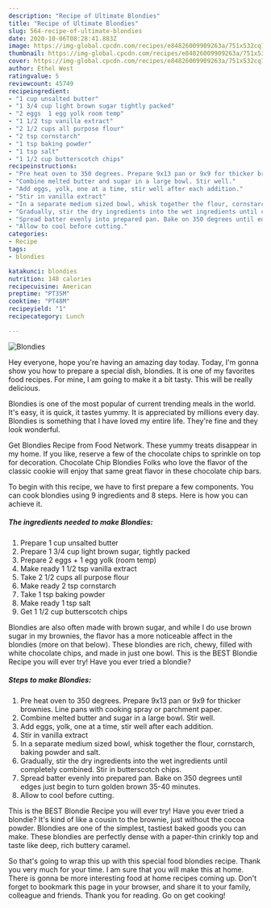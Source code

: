 ```yaml
---
description: "Recipe of Ultimate Blondies"
title: "Recipe of Ultimate Blondies"
slug: 564-recipe-of-ultimate-blondies
date: 2020-10-06T08:28:41.883Z
image: https://img-global.cpcdn.com/recipes/e84826009909263a/751x532cq70/blondies-recipe-main-photo.jpg
thumbnail: https://img-global.cpcdn.com/recipes/e84826009909263a/751x532cq70/blondies-recipe-main-photo.jpg
cover: https://img-global.cpcdn.com/recipes/e84826009909263a/751x532cq70/blondies-recipe-main-photo.jpg
author: Ethel West
ratingvalue: 5
reviewcount: 45749
recipeingredient:
- "1 cup unsalted butter"
- "1 3/4 cup light brown sugar tightly packed"
- "2 eggs  1 egg yolk room temp"
- "1 1/2 tsp vanilla extract"
- "2 1/2 cups all purpose flour"
- "2 tsp cornstarch"
- "1 tsp baking powder"
- "1 tsp salt"
- "1 1/2 cup butterscotch chips"
recipeinstructions:
- "Pre heat oven to 350 degrees. Prepare 9x13 pan or 9x9 for thicker brownies. Line pans with cooking spray or parchment paper."
- "Combine melted butter and sugar in a large bowl. Stir well."
- "Add eggs, yolk, one at a time, stir well after each addition."
- "Stir in vanilla extract"
- "In a separate medium sized bowl, whisk together the flour, cornstarch, baking powder and salt."
- "Gradually, stir the dry ingredients into the wet ingredients until completely combined. Stir in butterscotch chips."
- "Spread batter evenly into prepared pan. Bake on 350 degrees until edges just begin to turn golden brown 35-40 minutes."
- "Allow to cool before cutting."
categories:
- Recipe
tags:
- blondies

katakunci: blondies 
nutrition: 148 calories
recipecuisine: American
preptime: "PT35M"
cooktime: "PT48M"
recipeyield: "1"
recipecategory: Lunch

---
```



![Blondies](https://img-global.cpcdn.com/recipes/e84826009909263a/751x532cq70/blondies-recipe-main-photo.jpg)

Hey everyone, hope you're having an amazing day today. Today, I'm gonna show you how to prepare a special dish, blondies. It is one of my favorites food recipes. For mine, I am going to make it a bit tasty. This will be really delicious.

Blondies is one of the most popular of current trending meals in the world. It's easy, it is quick, it tastes yummy. It is appreciated by millions every day. Blondies is something that I have loved my entire life. They're fine and they look wonderful.

Get Blondies Recipe from Food Network. These yummy treats disappear in my home. If you like, reserve a few of the chocolate chips to sprinkle on top for decoration. Chocolate Chip Blondies Folks who love the flavor of the classic cookie will enjoy that same great flavor in these chocolate chip bars.


To begin with this recipe, we have to first prepare a few components. You can cook blondies using 9 ingredients and 8 steps. Here is how you can achieve it.

<!--inarticleads1-->

##### The ingredients needed to make Blondies:

1. Prepare 1 cup unsalted butter
1. Prepare 1 3/4 cup light brown sugar, tightly packed
1. Prepare 2 eggs + 1 egg yolk (room temp)
1. Make ready 1 1/2 tsp vanilla extract
1. Take 2 1/2 cups all purpose flour
1. Make ready 2 tsp cornstarch
1. Take 1 tsp baking powder
1. Make ready 1 tsp salt
1. Get 1 1/2 cup butterscotch chips


Blondies are also often made with brown sugar, and while I do use brown sugar in my brownies, the flavor has a more noticeable affect in the blondies (more on that below). These blondies are rich, chewy, filled with white chocolate chips, and made in just one bowl. This is the BEST Blondie Recipe you will ever try! Have you ever tried a blondie? 

<!--inarticleads2-->

##### Steps to make Blondies:

1. Pre heat oven to 350 degrees. Prepare 9x13 pan or 9x9 for thicker brownies. Line pans with cooking spray or parchment paper.
1. Combine melted butter and sugar in a large bowl. Stir well.
1. Add eggs, yolk, one at a time, stir well after each addition.
1. Stir in vanilla extract
1. In a separate medium sized bowl, whisk together the flour, cornstarch, baking powder and salt.
1. Gradually, stir the dry ingredients into the wet ingredients until completely combined. Stir in butterscotch chips.
1. Spread batter evenly into prepared pan. Bake on 350 degrees until edges just begin to turn golden brown 35-40 minutes.
1. Allow to cool before cutting.


This is the BEST Blondie Recipe you will ever try! Have you ever tried a blondie? It&#39;s kind of like a cousin to the brownie, just without the cocoa powder. Blondies are one of the simplest, tastiest baked goods you can make. These blondies are perfectly dense with a paper-thin crinkly top and taste like deep, rich buttery caramel. 

So that's going to wrap this up with this special food blondies recipe. Thank you very much for your time. I am sure that you will make this at home. There is gonna be more interesting food at home recipes coming up. Don't forget to bookmark this page in your browser, and share it to your family, colleague and friends. Thank you for reading. Go on get cooking!
